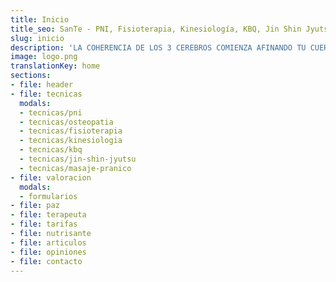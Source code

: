 ```yaml
---
title: Inicio
title_seo: SanTe - PNI, Fisioterapia, Kinesiología, KBQ, Jin Shin Jyutsu...
slug: inicio
description: 'LA COHERENCIA DE LOS 3 CEREBROS COMIENZA AFINANDO TU CUERPO ✅ '
image: logo.png
translationKey: home
sections:
- file: header
- file: tecnicas
  modals:
  - tecnicas/pni
  - tecnicas/osteopatia
  - tecnicas/fisioterapia
  - tecnicas/kinesiologia
  - tecnicas/kbq
  - tecnicas/jin-shin-jyutsu
  - tecnicas/masaje-pranico
- file: valoracion
  modals:
  - formularios
- file: paz
- file: terapeuta
- file: tarifas
- file: nutrisante
- file: articulos
- file: opiniones
- file: contacto
---
```

